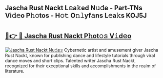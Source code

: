 ## Jascha Rust Nackt L𝚎a𝚔ed N𝚞𝚍e - Part-TNs Vi𝚍𝚎o P𝚑𝚘tos - H𝚘𝚝 O𝚗𝚕yf𝚊ns L𝚎a𝚔s KOJ5J

# <h2><a href="http://kf1sens.oniu.top/?m=Jascha+Rust+Nackt">🔗👉 🔴 Jascha Rust Nackt P𝚑ot𝚘𝚜 V𝚒d𝚎o</a></h2>

[![Jascha Rust Nackt Nu𝚍e𝚜](https://i.imgur.com/0qMVB7G.gif)](http://kf1sens.oniu.top/?m=Jascha+Rust+Nackt)
Cybernetic artist and amusement giver Jascha Rust Nackt, known for publishing dance and lifestyle tutorials through viral dance moves and short clips. Talented writer Jascha Rust Nackt, recognized for their exceptional skills and accomplishments in the realm of literature.  
